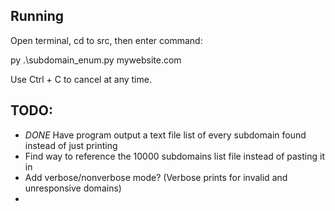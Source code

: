 Running
--------------------------------------------------------------------------

Open terminal, cd to src, then enter command: 

py .\subdomain_enum.py mywebsite.com

Use Ctrl + C to cancel at any time.


TODO:
--------------------------------------------------------------------------
- *DONE* Have program output a text file list of every subdomain found instead of just printing
- Find way to reference the 10000 subdomains list file instead of pasting it in
- Add verbose/nonverbose mode? (Verbose prints for invalid and unresponsive domains)
- 